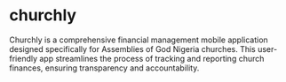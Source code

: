 # churchly
Churchly is a comprehensive financial management mobile application designed specifically for Assemblies of God Nigeria churches. This user-friendly app streamlines the process of tracking and reporting church finances, ensuring transparency and accountability.
